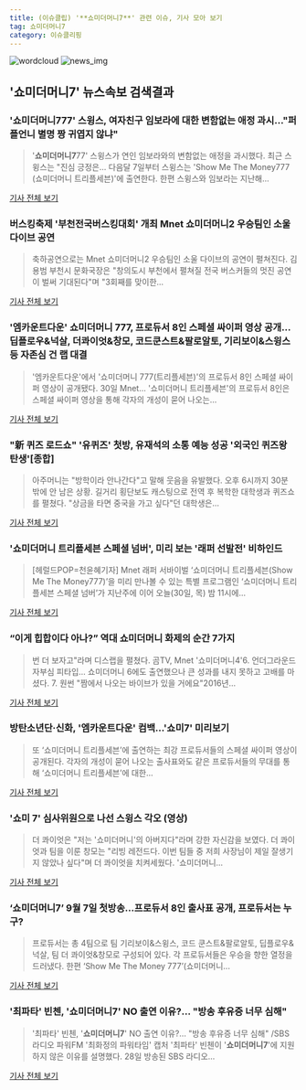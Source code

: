 ```yaml
---
title: (이슈클립) '**쇼미더머니7**' 관련 이슈, 기사 모아 보기
tag: 쇼미더머니7
category: 이슈클리핑
---
```

![wordcloud](https://s3.ap-northeast-2.amazonaws.com/lyrics101-wordcloud/2018-08-30-1535639653.png)
![news_img](https://user-images.githubusercontent.com/42597476/44507050-1206f400-a6e4-11e8-8d98-7ffbfebb353f.png)
## **'**쇼미더머니7**'** 뉴스속보 검색결과
### '**쇼미더머니7**77' 스윙스, 여자친구 임보라에 대한 변함없는 애정 과시…"퍼플언니 별명 짱 귀엽지 않냐"

>'**쇼미더머니7**77' 스윙스가 연인 임보라와의 변함없는 애정을 과시했다. 최근 스윙스는 "진심 긍정은... 다음달 7일부터 스윙스는 'Show Me The Money777 (쇼미더머니 트리플세븐)'에 출연한다. 한편 스윙스와 임보라는 지난해...

<a href="http://www.topstarnews.net/news/articleView.html?idxno=474016" target="_blank">기사 전체 보기</a>

### 버스킹축제 '부천전국버스킹대회' 개최 Mnet 쇼미더머니2 우승팀인 소울 다이브 공연

>축하공연으로는 Mnet 쇼미더머니2 우승팀인 소울 다이브의 공연이 펼쳐진다. 김용범 부천시 문화국장은 "창의도시 부천에서 펼쳐질 전국 버스커들의 멋진 공연이 벌써 기대된다"며 "3회째를 맞이한...

<a href="http://www.lecturernews.com/news/articleView.html?idxno=6444" target="_blank">기사 전체 보기</a>

### '엠카운트다운' 쇼미더머니 777, 프로듀서 8인 스페셜 싸이퍼 영상 공개…딥플로우&넉살, 더콰이엇&창모, 코드쿤스트&팔로알토, 기리보이&스윙스 등 자존심 건 랩 대결

>'엠카운트다운'에서 '쇼미더머니 777(트리플세븐)'의 프로듀서 8인 스페셜 싸이퍼 영상이 공개됐다. 30일 Mnet... '쇼미더머니 트리플세븐'의 프로듀서 8인은 스페셜 싸이퍼 영상을 통해 각자의 개성이 묻어 나오는...

<a href="http://www.topstarnews.net/news/articleView.html?idxno=474006" target="_blank">기사 전체 보기</a>

### "新 퀴즈 로드쇼" '유퀴즈' 첫방, 유재석의 소통 예능 성공 '외국인 퀴즈왕 탄생'[종합]

>아주머니는 "방학이라 안나간다"고 말해 웃음을 유발했다. 오후 6시까지 30분 밖에 안 남은 상황. 길거리 횡단보도 캐스팅으로 전역 후 복학한 대학생과 퀴즈쇼를 펼쳤다. "상금을 타면 중국을 가고 싶다"던 대학생은...

<a href="http://sports.chosun.com/news/ntype.htm?id=201808310100278430021248&servicedate=20180830" target="_blank">기사 전체 보기</a>

### '쇼미더머니 트리플세븐 스페셜 넘버', 미리 보는 '래퍼 선발전' 비하인드

>[헤럴드POP=천윤혜기자] Mnet 래퍼 서바이벌 ‘쇼미더머니 트리플세븐(Show Me The Money777)’을 미리 만나볼 수 있는 특별 프로그램인 ‘쇼미더머니 트리플세븐 스페셜 넘버’가 지난주에 이어 오늘(30일, 목) 밤 11시에...

<a href="http://biz.heraldcorp.com/view.php?ud=201808300945211010381_1" target="_blank">기사 전체 보기</a>

### “이게 힙합이다 아나?” 역대 쇼미더머니 화제의 순간 7가지

>번 더 보자고"라며 디스랩을 펼쳤다. 곰TV, Mnet '쇼미더머니4'6. 언더그라운드 자부심 피타입... 쇼미더머니 6에도 출연했으나 큰 성과를 내지 못하고 고배를 마셨다. 7. 원썬 "짬에서 나오는 바이브가 있을 거에요"2016년...

<a href="http://www.wikitree.co.kr/main/news_view.php?id=365719" target="_blank">기사 전체 보기</a>

### 방탄소년단·신화, '엠카운트다운' 컴백…'쇼미7' 미리보기

>또 ‘쇼미더머니 트리플세븐’에 출연하는 최강 프로듀서들의 스페셜 싸이퍼 영상이 공개된다. 각자의 개성이 묻어 나오는 출사표와도 같은 프로듀서들의 무대를 통해 ‘쇼미더머니 트리플세븐’에 대한...

<a href="http://isplus.live.joins.com/news/article/aid.asp?aid=22518961" target="_blank">기사 전체 보기</a>

### '쇼미 7' 심사위원으로 나선 스윙스 각오 (영상)

>더 콰이엇은 "저는 '쇼미더머니'의 아버지다"라며 강한 자신감을 보였다. 더 콰이엇과 팀을 이룬 창모는 "리빙 레전드다. 이번 팀들 중 저희 사장님이 제일 잘생기지 않았나 싶다"며 더 콰이엇을 치켜세웠다. '쇼미더머니...

<a href="http://www.wikitree.co.kr/main/news_view.php?id=365570" target="_blank">기사 전체 보기</a>

### ‘**쇼미더머니7**’ 9월 7일 첫방송…프로듀서 8인 출사표 공개, 프로듀서는 누구?

>프로듀서는 총 4팀으로 팀 기리보이&스윙스, 코드 쿤스트&팔로알토, 딥플로우&넉살, 팀 더 콰이엇&창모로 구성되어 있다. 각 프로듀서들은 우승을 향한 열정을 드러냈다. 한편 ‘Show Me The Money 777’(쇼미더머니...

<a href="http://www.kookje.co.kr/news2011/asp/newsbody.asp?code=0500&key=20180829.99099013331" target="_blank">기사 전체 보기</a>

### '최파타' 빈첸, '**쇼미더머니7**' NO 출연 이유?… "방송 후유증 너무 심해"

>'최파타' 빈첸, '**쇼미더머니7**' NO 출연 이유?… "방송 후유증 너무 심해" /SBS 라디오 파워FM '최화정의 파워타임' 캡처  '최파타' 빈첸이 '**쇼미더머니7**'에 지원하지 않은 이유를 설명했다.   28일 방송된 SBS 라디오...

<a href="http://www.kyeongin.com/main/view.php?key=20180828001818339" target="_blank">기사 전체 보기</a>


